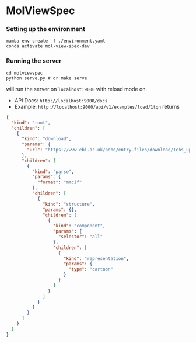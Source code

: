 MolViewSpec
=============

### Setting up the environment

```
mamba env create -f ./environment.yaml
conda activate mol-view-spec-dev
```

### Running the server

```
cd molviewspec
python serve.py # or make serve
```

will run the server on `localhost:9000` with reload mode on.

- API Docs: `http://localhost:9000/docs`
- Example: `http://localhost:9000/api/v1/examples/load/1tqn` returns 

```json
{
  "kind": "root",
  "children": [
    {
      "kind": "download",
      "params": {
        "url": "https://www.ebi.ac.uk/pdbe/entry-files/download/1cbs_updated.cif"
      },
      "children": [
        {
          "kind": "parse",
          "params": {
            "format": "mmcif"
          },
          "children": [
            {
              "kind": "structure",
              "params": {},
              "children": [
                {
                  "kind": "component",
                  "params": {
                    "selector": "all"
                  },
                  "children": [
                    {
                      "kind": "representation",
                      "params": {
                        "type": "cartoon"
                      }
                    }
                  ]
                }
              ]
            }
          ]
        }
      ]
    }
  ]
}
```
